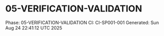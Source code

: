 # 05-VERIFICATION-VALIDATION
Phase: 05-VERIFICATION-VALIDATION
CI: CI-SP001-001
Generated: Sun Aug 24 22:41:12 UTC 2025
